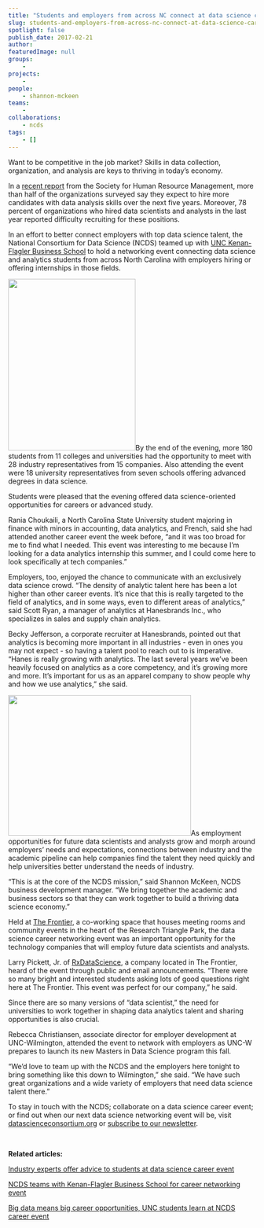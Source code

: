```yaml
---
title: "Students and employers from across NC connect at data science career event"
slug: students-and-employers-from-across-nc-connect-at-data-science-career-event
spotlight: false
publish_date: 2017-02-21
author: 
featuredImage: null
groups:
    - 
projects:
    - 
people:
    - shannon-mckeen
teams: 
    - 
collaborations:
    - ncds
tags:
    - []
---
```

Want to be competitive in the job market? Skills in data collection, organization, and analysis are keys to thriving in today’s economy.

In a <a href="https://www.shrm.org/hr-today/trends-and-forecasting/research-and-surveys/Pages/data-analysis-skills.aspx" target="_blank">recent report</a> from the Society for Human Resource Management, more than half of the organizations surveyed say they expect to hire more candidates with data analysis skills over the next five years. Moreover, 78 percent of organizations who hired data scientists and analysts in the last year reported difficulty recruiting for these positions.<!--more-->

In an effort to better connect employers with top data science talent, the National Consortium for Data Science (NCDS) teamed up with <a href="http://www.kenan-flagler.unc.edu/" target="_blank">UNC Kenan-Flagler Business School</a> to hold a networking event connecting data science and analytics students from across North Carolina with employers hiring or offering internships in those fields.

<a href="http://datascienceconsortium.org/wp-content/uploads/2017/02/Screen-Shot-2017-02-20-at-12.17.35-PM.png"><img class="alignright wp-image-3018" src="http://datascienceconsortium.org/wp-content/uploads/2017/02/Screen-Shot-2017-02-20-at-12.17.35-PM.png" alt="" width="259" height="349" /></a>By the end of the evening, more 180 students from 11 colleges and universities had the opportunity to meet with 28 industry representatives from 15 companies. Also attending the event were 18 university representatives from seven schools offering advanced degrees in data science.

Students were pleased that the evening offered data science-oriented opportunities for careers or advanced study.

Rania Choukaili, a North Carolina State University student majoring in finance with minors in accounting, data analytics, and French, said she had attended another career event the week before, “and it was too broad for me to find what I needed. This event was interesting to me because I’m looking for a data analytics internship this summer, and I could come here to look specifically at tech companies.”

Employers, too, enjoyed the chance to communicate with an exclusively data science crowd. “The density of analytic talent here has been a lot higher than other career events. It’s nice that this is really targeted to the field of analytics, and in some ways, even to different areas of analytics,” said Scott Ryan, a manager of analytics at Hanesbrands Inc., who specializes in sales and supply chain analytics.

Becky Jefferson, a corporate recruiter at Hanesbrands, pointed out that analytics is becoming more important in all industries - even in ones you may not expect - so having a talent pool to reach out to is imperative. “Hanes is really growing with analytics. The last several years we’ve been heavily focused on analytics as a core competency, and it’s growing more and more. It’s important for us as an apparel company to show people why and how we use analytics,” she said.

<a href="http://datascienceconsortium.org/wp-content/uploads/2017/02/KG-career-20170207-35.jpg"><img class="alignleft wp-image-3024 " src="http://datascienceconsortium.org/wp-content/uploads/2017/02/KG-career-20170207-35-1024x788.jpg" width="372" height="286" /></a>As employment opportunities for future data scientists and analysts grow and morph around employers’ needs and expectations, connections between industry and the academic pipeline can help companies find the talent they need quickly and help universities better understand the needs of industry.

“This is at the core of the NCDS mission,” said Shannon McKeen, NCDS business development manager. “We bring together the academic and business sectors so that they can work together to build a thriving data science economy.”

Held at <a href="http://www.rtp.org/about-us/the-frontier/" target="_blank">The Frontier</a>, a co-working space that houses meeting rooms and community events in the heart of the Research Triangle Park, the data science career networking event was an important opportunity for the technology companies that will employ future data scientists and analysts.

Larry Pickett, Jr. of <a href="http://www.rxdatascience.com/" target="_blank">RxDataScience</a>, a company located in The Frontier, heard of the event through public and email announcements. “There were so many bright and interested students asking lots of good questions right here at The Frontier. This event was perfect for our company,” he said.

Since there are so many versions of “data scientist,” the need for universities to work together in shaping data analytics talent and sharing opportunities is also crucial.

Rebecca Christiansen, associate director for employer development at UNC-Wilmington, attended the event to network with employers as UNC-W prepares to launch its new Masters in Data Science program this fall.

“We’d love to team up with the NCDS and the employers here tonight to bring something like this down to Wilmington,” she said. “We have such great organizations and a wide variety of employers that need data science talent there.”

To stay in touch with the NCDS; collaborate on a data science career event; or find out when our next data science networking event will be, visit <a href="http://datascienceconsortium.org/" target="_blank">datascienceconsortium.org</a> or <a href="http://data2discovery.us3.list-manage.com/subscribe?u=c8914f488de27003a4fd3f676&amp;id=296a1a65e6" target="_blank">subscribe to our newsletter</a>.

<strong> </strong>

<strong>Related articles:</strong>

<a href="http://datascienceconsortium.org/2016/11/industry-experts-offer-advice-to-students-at-data-science-career-event/" target="_blank">Industry experts offer advice to students at data science career event</a>

<a href="http://datascienceconsortium.org/2016/02/ncds-teams-with-kenan-flagler-business-school-for-career-networking-event/" target="_blank">NCDS teams with Kenan-Flagler Business School for career networking event</a>

<a href="http://datascienceconsortium.org/2014/04/big-data-means-big-career-opportunities-unc-students-learn-at-ncds-career-event/" target="_blank">Big data means big career opportunities, UNC students learn at NCDS career event</a>

